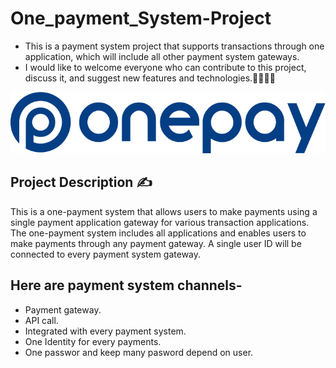 
 # One_payment_System-Project

- This is a payment system project that supports transactions through one application, which will include all other payment system gateways.
  <br/>
- I would like to welcome everyone who can contribute to this project, discuss it, and suggest new features and technologies.🤝🧑‍💻🚀

 ![payemnt logo](https://github.com/abhaymishra24/One-Payment-System/blob/main/payment2.png)
 
## Project Description ✍️

This is a one-payment system that allows users to make payments using a single payment application gateway for various transaction applications. The one-payment system includes all applications and enables users to make payments through any payment gateway. A single user ID will be connected to every payment system gateway.

## Here are payment system channels- 

- Payment gateway.
- API call.
- Integrated with every payment system.
- One Identity for every payments.
- One passwor and keep many pasword depend on user.









